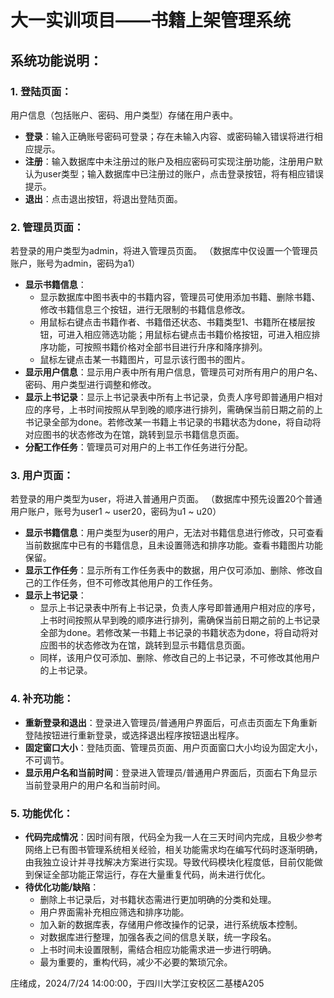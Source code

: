 # 大一实训项目——书籍上架管理系统

## 系统功能说明：

### 1. 登陆页面：
用户信息（包括账户、密码、用户类型）存储在用户表中。
- **登录**：输入正确账号密码可登录；存在未输入内容、或密码输入错误将进行相应提示。
- **注册**：输入数据库中未注册过的账户及相应密码可实现注册功能，注册用户默认为user类型；输入数据库中已注册过的账户，点击登录按钮，将有相应错误提示。
- **退出**：点击退出按钮，将退出登陆页面。

### 2. 管理员页面：
若登录的用户类型为admin，将进入管理员页面。
（数据库中仅设置一个管理员账户，账号为admin，密码为a1）
- **显示书籍信息**：
  - 显示数据库中图书表中的书籍内容，管理员可使用添加书籍、删除书籍、修改书籍信息三个按钮，进行无限制的书籍信息修改。
  - 用鼠标右键点击书籍作者、书籍借还状态、书籍类型1、书籍所在楼层按钮，可进入相应筛选功能；用鼠标右键点击书籍价格按钮，可进入相应排序功能，可按照书籍价格对全部书目进行升序和降序排列。
  - 鼠标左键点击某一书籍图片，可显示该行图书的图片。
- **显示用户信息**：显示用户表中所有用户信息，管理员可对所有用户的用户名、密码、用户类型进行调整和修改。
- **显示上书记录**：显示上书记录表中所有上书记录，负责人序号即普通用户相对应的序号，上书时间按照从早到晚的顺序进行排列，需确保当前日期之前的上书记录全部为done。若修改某一书籍上书记录的书籍状态为done，将自动将对应图书的状态修改为在馆，跳转到显示书籍信息页面。
- **分配工作任务**：管理员可对用户的上书工作任务进行分配。

### 3. 用户页面：
若登录的用户类型为user，将进入普通用户页面。
（数据库中预先设置20个普通用户账户，账号为user1 ~ user20，密码为u1 ~ u20）
- **显示书籍信息**：用户类型为user的用户，无法对书籍信息进行修改，只可查看当前数据库中已有的书籍信息，且未设置筛选和排序功能。查看书籍图片功能保留。
- **显示工作任务**：显示所有工作任务表中的数据，用户仅可添加、删除、修改自己的工作任务，但不可修改其他用户的工作任务。
- **显示上书记录**：
  - 显示上书记录表中所有上书记录，负责人序号即普通用户相对应的序号，上书时间按照从早到晚的顺序进行排列，需确保当前日期之前的上书记录全部为done。若修改某一书籍上书记录的书籍状态为done，将自动将对应图书的状态修改为在馆，跳转到显示书籍信息页面。
  - 同样，该用户仅可添加、删除、修改自己的上书记录，不可修改其他用户的上书记录。

### 4. 补充功能：
- **重新登录和退出**：登录进入管理员/普通用户界面后，可点击页面左下角重新登陆按钮进行重新登录，或选择退出程序按钮退出程序。
- **固定窗口大小**：登陆页面、管理员页面、用户页面窗口大小均设为固定大小，不可调节。
- **显示用户名和当前时间**：登录进入管理员/普通用户界面后，页面右下角显示当前登录用户的用户名和当前时间。

### 5. 功能优化：
- **代码完成情况**：因时间有限，代码全为我一人在三天时间内完成，且极少参考网络上已有图书管理系统相关经验，相关功能需求均在编写代码时逐渐明确，由我独立设计并寻找解决方案进行实现。导致代码模块化程度低，目前仅能做到保证全部功能正常运行，存在大量重复代码，尚未进行优化。
- **待优化功能/缺陷**：
  - 删除上书记录后，对书籍状态需进行更加明确的分类和处理。
  - 用户界面需补充相应筛选和排序功能。
  - 加入新的数据库表，存储用户修改操作的记录，进行系统版本控制。
  - 对数据库进行整理，加强各表之间的信息关联，统一字段名。
  - 上书时间未设置限制，需结合相应功能需求进一步进行明确。
  - 最为重要的，重构代码，减少不必要的繁琐冗余。


庄绪成，2024/7/24 14:00:00，于四川大学江安校区二基楼A205
